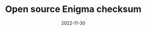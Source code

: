 ---
tags:
  - tooling
title: "Open source Enigma checksum"
date: 2022-11-30
description: 
authors:
  - bien
menu: 
toc: false
notice: 
bounty: 20
due_date: 
status: Done
PICs:
  - bien
type: tooling
---